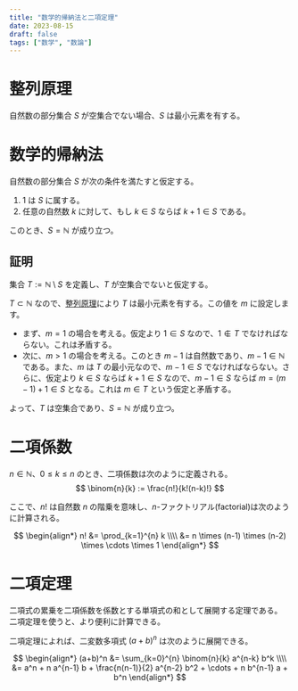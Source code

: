 ```yaml
---
title: "数学的帰納法と二項定理"
date: 2023-08-15
draft: false
tags: ["数学", "数論"]
---
```


# 整列原理

自然数の部分集合 $S$ が空集合でない場合、$S$ は最小元素を有する。

# 数学的帰納法

自然数の部分集合 $S$ が次の条件を満たすと仮定する。

1. $1$ は $S$ に属する。
2. 任意の自然数 $k$ に対して、もし $k \in S$ ならば $k+1 \in S$ である。

このとき、$S = \mathbb{N}$ が成り立つ。

## 証明

集合 $T := \mathbb{N} \setminus S$ を定義し、$T$ が空集合でないと仮定する。

$T \subset \mathbb{N}$ なので、[整列原理](#整列原理)により $T$ は最小元素を有する。この値を $m$ に設定します。

- まず、$m = 1$ の場合を考える。仮定より $1 \in S$ なので、$1 \notin T$ でなければならない。これは矛盾する。
- 次に、$m > 1$ の場合を考える。このとき $m-1$ は自然数であり、$m-1 \in \mathbb{N}$ である。また、$m$ は $T$ の最小元なので、$m-1 \in S$ でなければならない。さらに、仮定より $k \in S$ ならば $k+1 \in S$ なので、$m-1 \in S$ ならば $m = (m-1)+1 \in S$ となる。これは $m \in T$ という仮定と矛盾する。

よって、$T$ は空集合であり、$S = \mathbb{N}$ が成り立つ。

# 二項係数

$n \in \mathbb{N}$、$0 \leq k \leq n$ のとき、二項係数は次のように定義される。
$$
\binom{n}{k} := \frac{n!}{k!(n-k)!}
$$

ここで、$n!$ は自然数 $n$ の階乗を意味し、$n$-ファクトリアル(factorial)は次のように計算される。

$$
\begin{align*}
n! &= \prod_{k=1}^{n} k \\\\
   &= n \times (n-1) \times (n-2) \times \cdots \times 1
\end{align*}
$$

# 二項定理

二項式の累乗を二項係数を係数とする単項式の和として展開する定理である。
二項定理を使うと、より便利に計算できる。

二項定理によれば、二変数多項式 $(a+b)^n$ は次のように展開できる。

$$
\begin{align*}
(a+b)^n &= \sum_{k=0}^{n} \binom{n}{k} a^{n-k} b^k \\\\
&= a^n + n a^{n-1} b + \frac{n(n-1)}{2} a^{n-2} b^2 + \cdots + n b^{n-1} a + b^n
\end{align*}
$$
